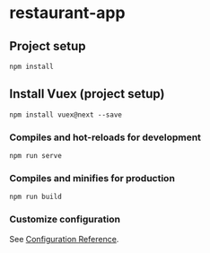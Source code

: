# restaurant-app

## Project setup
```
npm install
```

## Install Vuex (project setup) 
```
npm install vuex@next --save
```


### Compiles and hot-reloads for development
```
npm run serve
```

### Compiles and minifies for production
```
npm run build
```

### Customize configuration
See [Configuration Reference](https://cli.vuejs.org/config/).
